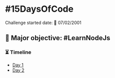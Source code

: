 # #15DaysOfCode

Challenge started date: 📅 07/02/2001  

## 🎯 Major objective: #LearnNodeJs

### ⏳ Timeline

- <a href="./day1/day1_log.md">Day 1</a>
- <a href="./day2/day2_log.md">Day 2</a>
